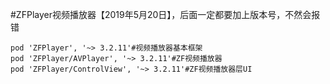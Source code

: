 
#ZFPlayer视频播放器【2019年5月20日】，后面一定都要加上版本号，不然会报错
```
pod 'ZFPlayer', '~> 3.2.11'#视频播放器基本框架
pod 'ZFPlayer/AVPlayer', '~> 3.2.11'#ZF视频播放器
pod 'ZFPlayer/ControlView', '~> 3.2.11'#ZF视频播放器层UI
```
